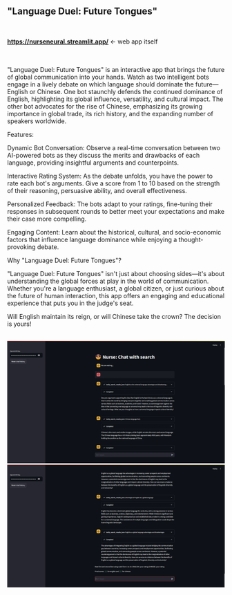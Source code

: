 ## "Language Duel: Future Tongues"
<br>

**https://nurseneural.streamlit.app/** <- web app itself

<br>
<br>
"Language Duel: Future Tongues" is an interactive app that brings the future of global communication into your hands. Watch as two intelligent bots engage in a lively debate on which language should dominate the future—English or Chinese. One bot staunchly defends the continued dominance of English, highlighting its global influence, versatility, and cultural impact. The other bot advocates for the rise of Chinese, emphasizing its growing importance in global trade, its rich history, and the expanding number of speakers worldwide.

Features:

Dynamic Bot Conversation: Observe a real-time conversation between two AI-powered bots as they discuss the merits and drawbacks of each language, providing insightful arguments and counterpoints.

Interactive Rating System: As the debate unfolds, you have the power to rate each bot's arguments. Give a score from 1 to 10 based on the strength of their reasoning, persuasive ability, and overall effectiveness.

Personalized Feedback: The bots adapt to your ratings, fine-tuning their responses in subsequent rounds to better meet your expectations and make their case more compelling.

Engaging Content: Learn about the historical, cultural, and socio-economic factors that influence language dominance while enjoying a thought-provoking debate.

Why "Language Duel: Future Tongues"?

"Language Duel: Future Tongues" isn't just about choosing sides—it's about understanding the global forces at play in the world of communication. Whether you're a language enthusiast, a global citizen, or just curious about the future of human interaction, this app offers an engaging and educational experience that puts you in the judge's seat.

Will English maintain its reign, or will Chinese take the crown? The decision is yours!

<br>
<img src='first (1).png'>
<img src='first (2).png'>
